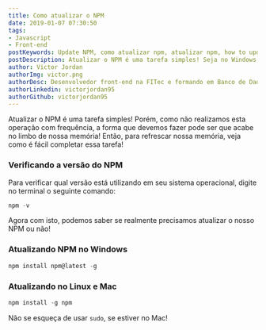 ```yaml
---
title: Como atualizar o NPM
date: 2019-01-07 07:30:50
tags: 
- Javascript
- Front-end
postKeywords: Update NPM, como atualizar npm, atualizar npm, how to update npm
postDescription: Atualizar o NPM é uma tarefa simples! Seja no Windows, Mac ou Linux, atualizar seu npm não deve ser um impecilho no seu desenvolvimento! Relembre o comando para atualizar seu NPM neste post!
author: Victor Jordan
authorImg: victor.png
authorDesc: Desenvolvedor front-end na FITec e formando em Banco de Dados pela Fatec, apaixonado por usabilidade, performance e UX!
authorLinkedin: victorjordan95
authorGithub: victorjordan95
---
```


Atualizar o NPM é uma tarefa simples! Porém, como não realizamos esta operação com frequência, a forma que devemos fazer pode ser que acabe no limbo de nossa memória! Então, para refrescar nossa memória, veja como é fácil completar essa tarefa!

### Verificando a versão do NPM

Para verificar qual versão está utilizando em seu sistema operacional, digite no terminal o seguinte comando:

```javascript
npm -v
```

Agora com isto, podemos saber se realmente precisamos atualizar o nosso NPM ou não!

### Atualizando NPM no Windows

```javascript
npm install npm@latest -g
```

### Atualizando no Linux e Mac

```javascript
npm install -g npm
```
Não se esqueça de usar `sudo`, se estiver no Mac!
